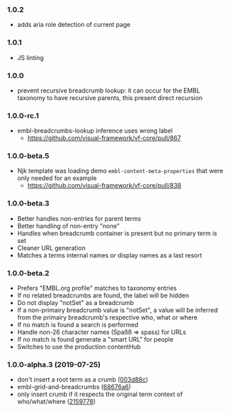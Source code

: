 ### 1.0.2

* adds aria role detection of current page

### 1.0.1

* JS linting

### 1.0.0

* prevent recursive breadcrumb lookup: it can occur for the EMBL taxonomy to have recursive parents, this present direct recursion

### 1.0.0-rc.1

* embl-breadcrumbs-lookup inference uses wrong label
  - https://github.com/visual-framework/vf-core/pull/867

### 1.0.0-beta.5

* Njk template was loading demo `embl-content-meta-properties` that were only needed for an example
  - https://github.com/visual-framework/vf-core/pull/838

### 1.0.0-beta.3

* Better handles non-entries for parent terms
* Better handling of non-entry "none"
* Handles when breadcrumb container is present but no primary term is set
* Cleaner URL generation
* Matches a terms internal names or display names as a last resort

### 1.0.0-beta.2

* Prefers "EMBL.org profile" matches to taxonomy entries
* If no related breadcrumbs are found, the label will be hidden
* Do not display "notSet" as a breadcrumb
* If a non-primairy breadcrumb value is "notSet", a value will be inferred from the primairy breadcrumb's respective who, what or where
* If no match is found a search is performed
* Handle non-26 character names (Spaßß => spass) for URLs
* If no match is found generate a "smart URL" for people
* Switches to use the production contentHub

### 1.0.0-alpha.3 (2019-07-25)

* don't insert a root term as a crumb ([003d88c](https://github.com/visual-framework/vf-core/commit/003d88c))
* embl-grid-and-breadcrumbs ([68676a6](https://github.com/visual-framework/vf-core/commit/68676a6))
* only insert crumb if it respects the original term context of who/what/where ([2159778](https://github.com/visual-framework/vf-core/commit/2159778))
